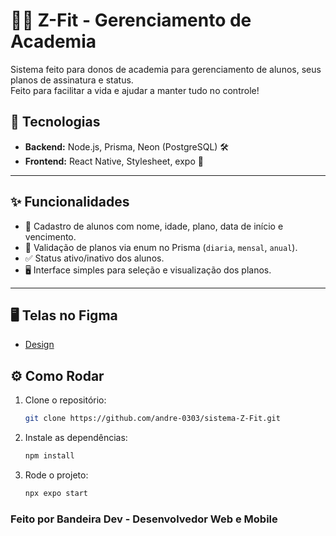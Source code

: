 # 🏋️‍♂️ Z-Fit - Gerenciamento de Academia

Sistema feito para donos de academia para gerenciamento de alunos, seus planos de assinatura e status.  
Feito para facilitar a vida e ajudar a manter tudo no controle!


## 🚀 Tecnologias

- **Backend:** Node.js, Prisma, Neon (PostgreSQL) 🛠️
- **Frontend:** React Native, Stylesheet, expo 📱

---

## ✨ Funcionalidades

- 👤 Cadastro de alunos com nome, idade, plano, data de início e vencimento.
- 📅 Validação de planos via enum no Prisma (`diaria`, `mensal`, `anual`).
- ✅ Status ativo/inativo dos alunos.
- 🖥️ Interface simples para seleção e visualização dos planos.

---

## 🖥️ Telas no Figma
- [Design](https://www.figma.com/design/AJphiZraVf31iwgw3IAJYI/z-fit?node-id=0-1&t=HjXAuyU25D96XSDh-1)


## ⚙️ Como Rodar

1. Clone o repositório:
   ```bash
   git clone https://github.com/andre-0303/sistema-Z-Fit.git

2. Instale as dependências:
   ```bash
   npm install

3. Rode o projeto:
   ```bash
   npx expo start

### Feito por Bandeira Dev - Desenvolvedor Web e Mobile
